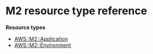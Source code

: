 # M2 resource type reference<a name="AWS_M2"></a>

**Resource types**

- [AWS::M2::Application](aws-resource-m2-application.md)
- [AWS::M2::Environment](aws-resource-m2-environment.md)
